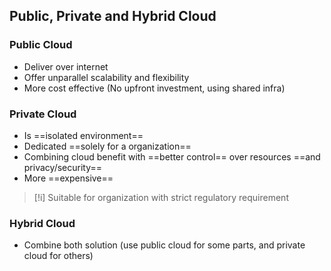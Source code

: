 ## Public, Private and Hybrid Cloud
### Public Cloud
- Deliver over internet
- Offer unparallel scalability and flexibility
-  More cost effective (No upfront investment, using shared infra)
### Private Cloud
- Is ==isolated environment==
- Dedicated ==solely for a organization==
- Combining cloud benefit with ==better control== over resources ==and privacy/security==
- More ==expensive==

> [!i] Suitable for organization with strict regulatory requirement

### Hybrid Cloud
- Combine both solution (use public cloud for some parts, and private cloud for others)